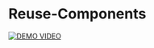 # Reuse-Components
 

[![DEMO VIDEO](https://img.youtube.com/vi/Wm6taHn9W2o/0.jpg)](https://www.youtube.com/watch?v=Wm6taHn9W2o)
